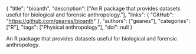 {
  "title": "bioanth",
  "description": ["An R package that provides datasets useful for biological and forensic anthropology."],
  "links": {
    "GitHub": "https://github.com/geanes/bioanth"
  },
  "authors": ["geanes"],
  "categories": ["R"],
  "tags": ["Physical anthropology"],
  "doi": null
}

<!-- Generated by csv2md.R – do not edit by hand -->

An R package that provides datasets useful for biological and forensic anthropology.